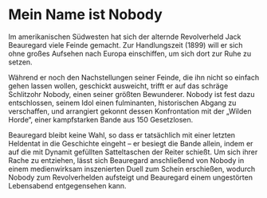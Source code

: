 # Mein Name ist Nobody

Im amerikanischen Südwesten hat sich der alternde Revolverheld Jack Beauregard viele Feinde gemacht. Zur Handlungszeit (1899) will er sich ohne großes Aufsehen nach Europa einschiffen, um sich dort zur Ruhe zu setzen.

Während er noch den Nachstellungen seiner Feinde, die ihn nicht so einfach gehen lassen wollen, geschickt ausweicht, trifft er auf das schräge Schlitzohr Nobody, einen seiner größten Bewunderer. Nobody ist fest dazu entschlossen, seinem Idol einen fulminanten, historischen Abgang zu verschaffen, und arrangiert gekonnt dessen Konfrontation mit der „Wilden Horde“, einer kampfstarken Bande aus 150 Gesetzlosen.

Beauregard bleibt keine Wahl, so dass er tatsächlich mit einer letzten Heldentat in die Geschichte eingeht – er besiegt die Bande allein, indem er auf die mit Dynamit gefüllten Satteltaschen der Reiter schießt. Um sich ihrer Rache zu entziehen, lässt sich Beauregard anschließend von Nobody in einem medienwirksam inszenierten Duell zum Schein erschießen, wodurch Nobody zum Revolverhelden aufsteigt und Beauregard einem ungestörten Lebensabend entgegensehen kann. 